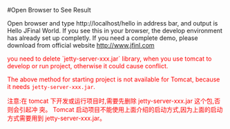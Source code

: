 #Open Browser to See Result

Open browser and type http://localhost/hello in address bar, and output is Hello JFinal World. If you see this in your browser, the develop environment has already set up completly.  If you need a complete demo, please download from official website http://www.jfinl.com


<font color="red">
you need to delete `jetty-server-xxx.jar` library, when you use tomcat to develop or run project, otherwise it could cause conflict. 

The above method for starting project is not available for Tomcat, because it needs `jetty-server-xxx.jar`.

注意:在 tomcat 下开发或运行项目时,需要先删除 jetty-server-xxx.jar 这个包,否则会引起冲 突。
Tomcat 启动项目不能使用上面介绍的启动方式,因为上面的启动方式需要用到 jetty-server-xxx.jar。</font>



